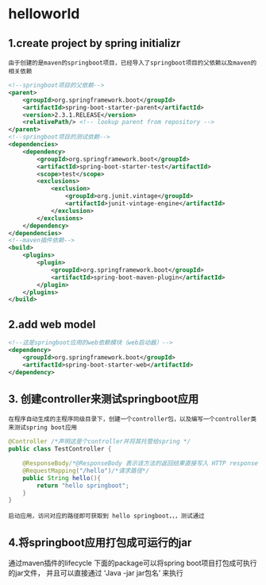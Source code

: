 # helloworld
## 1.create project by spring initializr
    由于创建的是maven的springboot项目，已经导入了springboot项目的父依赖以及maven的相关依赖
```xml
<!--springboot项目的父依赖-->
<parent>
    <groupId>org.springframework.boot</groupId>
    <artifactId>spring-boot-starter-parent</artifactId>
    <version>2.3.1.RELEASE</version>
    <relativePath/> <!-- lookup parent from repository -->
</parent>
<!--springboot项目的测试依赖-->
<dependencies>
    <dependency>
        <groupId>org.springframework.boot</groupId>
        <artifactId>spring-boot-starter-test</artifactId>
        <scope>test</scope>
        <exclusions>
            <exclusion>
                <groupId>org.junit.vintage</groupId>
                <artifactId>junit-vintage-engine</artifactId>
            </exclusion>
        </exclusions>
    </dependency>
</dependencies>
<!--maven插件依赖-->
<build>
    <plugins>
        <plugin>
            <groupId>org.springframework.boot</groupId>
            <artifactId>spring-boot-maven-plugin</artifactId>
        </plugin>
    </plugins>
</build>
```
## 2.add web model
```xml
<!--这是springboot应用的web依赖模块（web启动器）-->
<dependency>
    <groupId>org.springframework.boot</groupId>
    <artifactId>spring-boot-starter-web</artifactId>
</dependency>
```
## 3. 创建controller来测试springboot应用
    在程序自动生成的主程序同级目录下，创建一个controller包，以及编写一个controller类来测试spring boot应用
```java
@Controller /*声明这是个controller并将其托管给spring */
public class TestController {

    @ResponseBody/*@ResponseBody 表示该方法的返回结果直接写入 HTTP response body 中，通常用来返回JSON数据或者是XML数据。*/
    @RequestMapping("/hello")/*请求路径*/
    public String hello(){
        return "hello springboot";
    }
}
```
    启动应用，访问对应的路径即可获取到 hello springboot，，，测试通过
## 4.将springboot应用打包成可运行的jar
 通过maven插件的lifecycle 下面的package可以将spring boot项目打包成可执行的jar文件，
 并且可以直接通过   ‘Java -jar jar包名’  来执行
